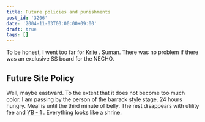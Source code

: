 ```yaml
---
title: Future policies and punishments
post_id: '3206'
date: '2004-11-03T00:00:00+09:00'
draft: true
tags: []
---
```


To be honest, I went too far for [Kriie](http://www5d.biglobe.ne.jp/~coolier2/) . Suman. There was no problem if there was an exclusive SS board for the NECHO.

## Future Site Policy

Well, maybe eastward. To the extent that it does not become too much color. I am passing by the person of the barrack style stage. 24 hours hungry. Meal is until the third minute of belly. The rest disappears with utility fee and [YB - 1](https://danmaq.com/tag/yb-1) . Everything looks like a shrine.
